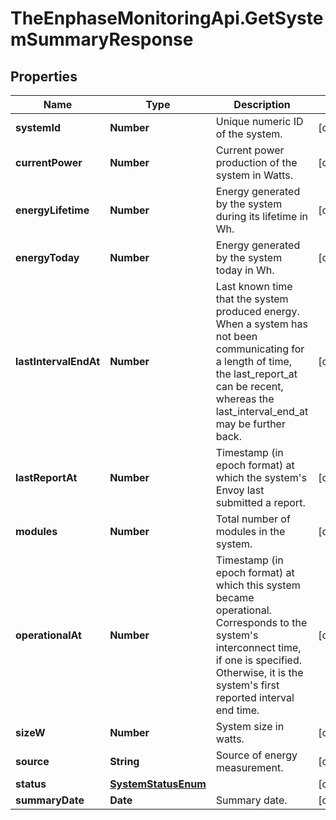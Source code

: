 # TheEnphaseMonitoringApi.GetSystemSummaryResponse

## Properties

Name | Type | Description | Notes
------------ | ------------- | ------------- | -------------
**systemId** | **Number** | Unique numeric ID of the system. | [optional] 
**currentPower** | **Number** | Current power production of the system in Watts. | [optional] 
**energyLifetime** | **Number** | Energy generated by the system during its lifetime in Wh. | [optional] 
**energyToday** | **Number** | Energy generated by the system today in Wh. | [optional] 
**lastIntervalEndAt** | **Number** | Last known time that the system produced energy. When a system has not been communicating for a length of time, the last_report_at can be recent, whereas the last_interval_end_at may be further back. | [optional] 
**lastReportAt** | **Number** | Timestamp (in epoch format) at which the system&#39;s Envoy last submitted a report. | [optional] 
**modules** | **Number** | Total number of modules in the system. | [optional] 
**operationalAt** | **Number** | Timestamp (in epoch format) at which this system became operational. Corresponds to the system&#39;s interconnect time, if one is specified. Otherwise, it is the system&#39;s first reported interval end time. | [optional] 
**sizeW** | **Number** | System size in watts. | [optional] 
**source** | **String** | Source of energy measurement. | [optional] 
**status** | [**SystemStatusEnum**](SystemStatusEnum.md) |  | [optional] 
**summaryDate** | **Date** | Summary date. | [optional] 



